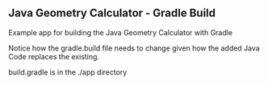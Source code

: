 ## Java Geometry Calculator - Gradle Build

Example app for building the Java Geometry Calculator with Gradle

Notice how the gradle.build file needs to change given how the added Java Code replaces the existing.

build.gradle is in the ./app directory
